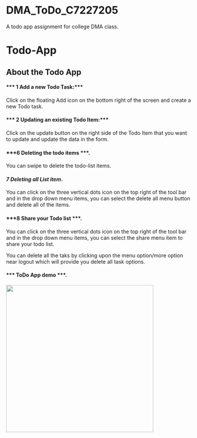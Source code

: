 # DMA_ToDo_C7227205
A todo app assignment for college DMA class.

# Todo-App
## About the Todo App
#### *** 1 Add a new Todo Task:***
Click on the floating Add icon on the bottom right of the screen and create a new Todo task.
#### *** 2 Updating an existing Todo Item:***
Click on the update button on the right side of the Todo Item that you want to update and update the data in the form.
#### ***6 Deleting the todo items ***.
You can swipe to delete the todo-list items.
#### ***7 Deleting all List item***.
You can click on the three vertical dots icon on the top right of the tool bar and in the drop down menu items, you can select the delete all menu button and delete all of the items.
#### ***8 Share your Todo list ***.
You can click on the three vertical dots icon on the top right of the tool bar and in the drop down menu items, you can select the share menu item to share your todo list.


You can delete all the taks by clicking upon the menu option/more option near logout which will provide you delete all task options.

#### *** ToDo App demo ***.

<img src="gif/ToDoApp.gif" width="400" />
